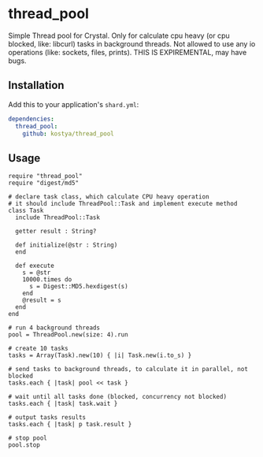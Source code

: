 # thread_pool

Simple Thread pool for Crystal. Only for calculate cpu heavy (or cpu blocked, like: libcurl) tasks in background threads. Not allowed to use any io operations (like: sockets, files, prints). THIS IS EXPIREMENTAL, may have bugs.

## Installation

Add this to your application's `shard.yml`:

```yaml
dependencies:
  thread_pool:
    github: kostya/thread_pool
```

## Usage

```crystal
require "thread_pool"
require "digest/md5"

# declare task class, which calculate CPU heavy operation
# it should include ThreadPool::Task and implement execute method
class Task
  include ThreadPool::Task

  getter result : String?

  def initialize(@str : String)
  end

  def execute
    s = @str
    10000.times do
      s = Digest::MD5.hexdigest(s)
    end
    @result = s
  end
end

# run 4 background threads
pool = ThreadPool.new(size: 4).run

# create 10 tasks
tasks = Array(Task).new(10) { |i| Task.new(i.to_s) }

# send tasks to background threads, to calculate it in parallel, not blocked
tasks.each { |task| pool << task }

# wait until all tasks done (blocked, concurrency not blocked)
tasks.each { |task| task.wait }

# output tasks results
tasks.each { |task| p task.result }

# stop pool
pool.stop
```
